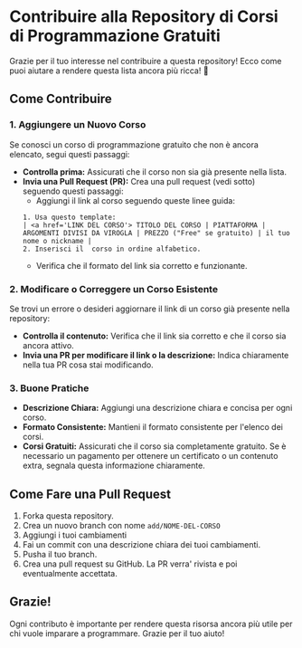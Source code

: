 # Contribuire alla Repository di Corsi di Programmazione Gratuiti

Grazie per il tuo interesse nel contribuire a questa repository! Ecco come puoi aiutare a rendere questa lista ancora più ricca! 💖

## Come Contribuire

### 1. Aggiungere un Nuovo Corso
Se conosci un corso di programmazione gratuito che non è ancora elencato, segui questi passaggi:

- **Controlla prima:** Assicurati che il corso non sia già presente nella lista.
- **Invia una Pull Request (PR):** Crea una pull request (vedi sotto) seguendo questi passaggi:
  - Aggiungi il link al corso seguendo queste linee guida:
  ```
  1. Usa questo template: 
  | <a href='LINK DEL CORSO'> TITOLO DEL CORSO | PIATTAFORMA | ARGOMENTI DIVISI DA VIROGLA | PREZZO ("Free" se gratuito) | il tuo nome o nickname |
  2. Inserisci il  corso in ordine alfabetico.
  ```
  - Verifica che il formato del link sia corretto e funzionante.

### 2. Modificare o Correggere un Corso Esistente
Se trovi un errore o desideri aggiornare il link di un corso già presente nella repository:

- **Controlla il contenuto:** Verifica che il link sia corretto e che il corso sia ancora attivo.
- **Invia una PR per modificare il link o la descrizione:** Indica chiaramente nella tua PR cosa stai modificando.

### 3. Buone Pratiche
- **Descrizione Chiara:** Aggiungi una descrizione chiara e concisa per ogni corso.
- **Formato Consistente:** Mantieni il formato consistente per l'elenco dei corsi.
- **Corsi Gratuiti:** Assicurati che il corso sia completamente gratuito. Se è necessario un pagamento per ottenere un certificato o un contenuto extra, segnala questa informazione chiaramente.

## Come Fare una Pull Request

1. Forka questa repository.
2. Crea un nuovo branch con nome `add/NOME-DEL-CORSO`
3. Aggiungi i tuoi cambiamenti 
4. Fai un commit con una descrizione chiara dei tuoi cambiamenti.
5. Pusha il tuo branch.
6. Crea una pull request su GitHub. La PR verra' rivista e poi eventualmente accettata.

## Grazie!
Ogni contributo è importante per rendere questa risorsa ancora più utile per chi vuole imparare a programmare. Grazie per il tuo aiuto!
